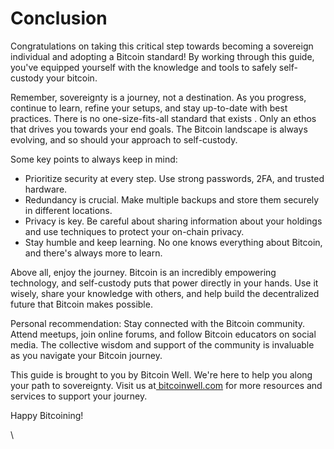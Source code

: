 # Conclusion

Congratulations on taking this critical step towards becoming a sovereign individual and adopting a Bitcoin standard! By working through this guide, you've equipped yourself with the knowledge and tools to safely self-custody your bitcoin.

Remember, sovereignty is a journey, not a destination. As you progress, continue to learn, refine your setups, and stay up-to-date with best practices. There is no one-size-fits-all standard that exists  . Only an ethos that drives you towards your end goals. The Bitcoin landscape is always evolving, and so should your approach to self-custody.

Some key points to always keep in mind:

* Prioritize security at every step. Use strong passwords, 2FA, and trusted hardware.
* Redundancy is crucial. Make multiple backups and store them securely in different locations.
* Privacy is key. Be careful about sharing information about your holdings and use techniques to protect your on-chain privacy.
* Stay humble and keep learning. No one knows everything about Bitcoin, and there's always more to learn.

Above all, enjoy the journey. Bitcoin is an incredibly empowering technology, and self-custody puts that power directly in your hands. Use it wisely, share your knowledge with others, and help build the decentralized future that Bitcoin makes possible.

Personal recommendation: Stay connected with the Bitcoin community. Attend meetups, join online forums, and follow Bitcoin educators on social media. The collective wisdom and support of the community is invaluable as you navigate your Bitcoin journey.

This guide is brought to you by Bitcoin Well. We're here to help you along your path to sovereignty. Visit us at[ bitcoinwell.com](https://bitcoinwell.com) for more resources and services to support your journey.

Happy Bitcoining!

\
